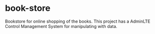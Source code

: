 # book-store
Bookstore for online shopping of the books. This project has a AdminLTE Control Management System for manipulating with data.
